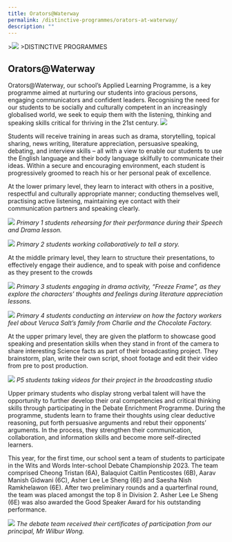 ```yaml
---
title: Orators@Waterway
permalink: /distinctive-programmes/orators-at-waterway/
description: ""
---
```

&gt;![](/images/Distinctive%20Programmes/distinctive-programme_02.jpg)
&gt;DISTINCTIVE PROGRAMMES


## Orators@Waterway
Orators@Waterway, our school’s Applied Learning Programme, is a key programme aimed at nurturing our students into gracious persons, engaging communicators and confident leaders. Recognising the need for our students to be socially and culturally competent in an increasingly globalised world, we seek to equip them with the listening, thinking and speaking skills critical for thriving in the 21st century.
![](/images/Distinctive%20Programmes/Orators/orators%20framework%20_school%20website.jpg)

Students will receive training in areas such as drama, storytelling, topical sharing, news writing, literature appreciation, persuasive speaking, debating, and interview skills – all with a view to enable our students to use the English language and their body language skilfully to communicate their ideas. Within a secure and encouraging environment, each student is progressively groomed to reach his or her personal peak of excellence.

At the lower primary level, they learn to interact with others in a positive, respectful and culturally appropriate manner; conducting themselves well, practising active listening, maintaining eye contact with their communication partners and speaking clearly. 

![](/images/Distinctive%20Programmes/Orators/p1-orators.jpg)
*Primary 1 students rehearsing for their performance during their Speech and Drama lesson.*

![](/images/Distinctive%20Programmes/Orators/p2-orators.jpg)
*Primary 2 students working collaboratively to tell a story.*

At the middle primary level, they learn to structure their presentations, to effectively engage their audience, and to speak with poise and confidence as they present to the crowds

![](/images/Distinctive%20Programmes/Orators/p3-orators.jpg)
*Primary 3 students engaging in drama activity, “Freeze Frame”, as they explore the characters’ thoughts and feelings during literature appreciation lessons.*

![](/images/Distinctive%20Programmes/Orators/p4-orators.jpg)
*Primary 4 students conducting an interview on how the factory workers feel about Veruca Salt’s family from Charlie and the Chocolate Factory.*

At the upper primary level, they are given the platform to showcase good speaking and presentation skills when they stand in front of the camera to share interesting Science facts as part of their broadcasting project. They brainstorm, plan, write their own script, shoot footage and edit their video from pre to post production.

![](/images/Distinctive%20Programmes/Orators/p5-orators.jpg)
*P5 students taking videos for their project in the broadcasting studio*

Upper primary students who display strong verbal talent will have the opportunity to further develop their oral competencies and critical thinking skills through participating in the Debate Enrichment Programme. During the programme, students learn to frame their thoughts using clear deductive reasoning, put forth persuasive arguments and rebut their opponents’ arguments. In the process, they strengthen their communication, collaboration, and information skills and become more self-directed learners.
 
This year, for the first time, our school sent a team of students to participate in the Wits and Words Inter-school Debate Championship 2023. The team comprised Cheong Tristan (6A), Balaquiot Caitlin Penticostes (6B), Aarav Manish Gidwani (6C), Asher Lee Le Sheng (6E) and Saesha Nish Ramkhelawon (6E). After two preliminary rounds and a quarterfinal round, the team was placed amongst the top 8 in Division 2. Asher Lee Le Sheng (6E) was also awarded the Good Speaker Award for his outstanding performance.

![](/images/Distinctive%20Programmes/Orators/the%20debate%20team.JPEG)
 *The debate team received their certificates of participation from our principal, Mr Wilbur Wong.*
